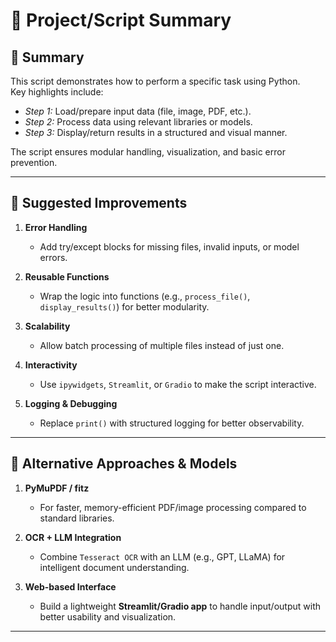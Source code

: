 
# 📌 Project/Script Summary  

## 📝 Summary  
This script demonstrates how to perform a specific task using Python.  
Key highlights include:  

- *Step 1:* Load/prepare input data (file, image, PDF, etc.).  
- *Step 2:* Process data using relevant libraries or models.  
- *Step 3:* Display/return results in a structured and visual manner.  

The script ensures modular handling, visualization, and basic error prevention.  

---

## 🚀 Suggested Improvements  

1. **Error Handling**  
   - Add try/except blocks for missing files, invalid inputs, or model errors.  

2. **Reusable Functions**  
   - Wrap the logic into functions (e.g., `process_file()`, `display_results()`) for better modularity.  

3. **Scalability**  
   - Allow batch processing of multiple files instead of just one.  

4. **Interactivity**  
   - Use `ipywidgets`, `Streamlit`, or `Gradio` to make the script interactive.  

5. **Logging & Debugging**  
   - Replace `print()` with structured logging for better observability.  

---

## 🔮 Alternative Approaches & Models  

1. **PyMuPDF / fitz**  
   - For faster, memory-efficient PDF/image processing compared to standard libraries.  

2. **OCR + LLM Integration**  
   - Combine `Tesseract OCR` with an LLM (e.g., GPT, LLaMA) for intelligent document understanding.  

3. **Web-based Interface**  
   - Build a lightweight **Streamlit/Gradio app** to handle input/output with better usability and visualization.  

---

